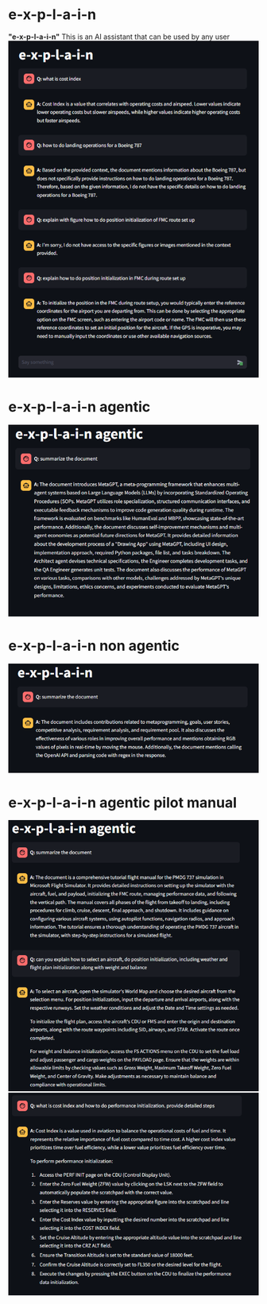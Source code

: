 # e-x-p-l-a-i-n

**"e-x-p-l-a-i-n"** This is an AI assistant that can be used by any user
![](../../../../images/explain.png)

# e-x-p-l-a-i-n agentic

![](../../../../images/explain-agentic-sum.png)

# e-x-p-l-a-i-n non agentic 

![](../../../../images/explain-vector-sum.png)

# e-x-p-l-a-i-n agentic pilot manual 

![](../../../../images/explain-pilot-man-agentic1.png)
![](../../../../images/explain-pilot-man-agentic2.png)